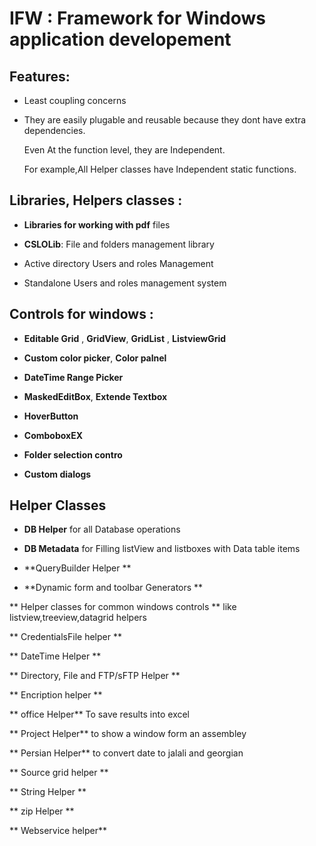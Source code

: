 # IFW : Framework for Windows application developement
## Features:
- Least coupling concerns 

- They are easily plugable and reusable because they dont have extra dependencies.

  Even At the function level, they are Independent. 
  
  For example,All Helper classes have Independent static functions.
  
## Libraries, Helpers classes :


- **Libraries for working with pdf** files 

- **CSLOLib**: File and folders management library

- Active directory Users and roles Management

- Standalone Users and roles management system


## Controls for windows  :

- **Editable Grid** , **GridView**, **GridList** , **ListviewGrid**

- **Custom color picker**, **Color palnel**

- **DateTime Range Picker**

- **MaskedEditBox**, **Extende Textbox**

- **HoverButton**

- **ComboboxEX**

- **Folder selection contro**

- **Custom dialogs**

## Helper Classes

- **DB Helper** for all Database operations

- **DB Metadata** for Filling listView and listboxes with Data table items

- **QueryBuilder Helper **

- **Dynamic form and toolbar Generators **

** Helper classes for common windows controls ** like listview,treeview,datagrid helpers

** CredentialsFile helper **

** DateTime Helper **

** Directory, File and FTP/sFTP Helper **

** Encription helper **

** office Helper** To save results into excel

** Project Helper** to show a window form an assembley

** Persian Helper** to convert date to jalali and georgian

** Source grid helper **

** String Helper **

** zip Helper **

** Webservice helper**
